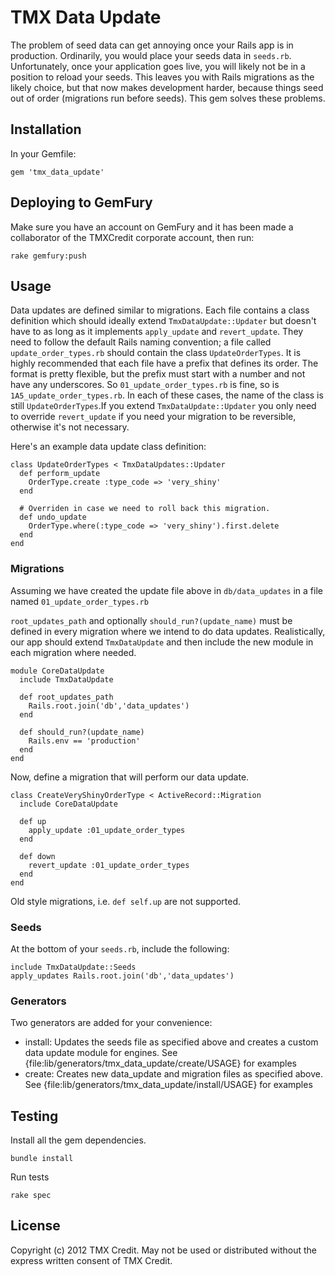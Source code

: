 # TMX Data Update

The problem of seed data can get annoying once your Rails app is in production.
Ordinarily, you would place your seeds data in `seeds.rb`.  Unfortunately, once
your application goes live, you will likely not be in a position to reload your
seeds.  This leaves you with Rails migrations as the likely choice, but
that now makes development harder, because things seed out of order (migrations
run before seeds).  This gem solves these problems.

## Installation

In your Gemfile:

    gem 'tmx_data_update'

## Deploying to GemFury

Make sure you have an account on GemFury and it has been made a collaborator of the TMXCredit corporate account, then run:

    rake gemfury:push

## Usage

Data updates are defined similar to migrations.  Each file contains a class
definition which should ideally extend `TmxDataUpdate::Updater` but doesn't have
to as long as it implements `apply_update` and `revert_update`.   They need to
follow the default Rails naming convention; a file called
`update_order_types.rb` should contain the class `UpdateOrderTypes`.  It is
highly recommended that each file have a prefix that defines its order.  The
format is pretty flexible, but the prefix must start with a number and not have
any underscores.  So `01_update_order_types.rb` is fine, so is
`1A5_update_order_types.rb`.  In each of these cases, the name of the class is
still `UpdateOrderTypes`.If you extend `TmxDataUpdate::Updater` you only need to
override `revert_update` if you need your migration to be reversible, otherwise
it's not necessary.

Here's an example data update class definition:

    class UpdateOrderTypes < TmxDataUpdates::Updater
      def perform_update
        OrderType.create :type_code => 'very_shiny'
      end

      # Overriden in case we need to roll back this migration.
      def undo_update
        OrderType.where(:type_code => 'very_shiny').first.delete
      end
    end

### Migrations

Assuming we have created the update file above in `db/data_updates` in a
file named `01_update_order_types.rb`

`root_updates_path` and  optionally `should_run?(update_name)` must be defined
in every migration where we intend to do data updates.  Realistically, our app
should extend `TmxDataUpdate` and then include the new module in each migration
where needed.

    module CoreDataUpdate
      include TmxDataUpdate

      def root_updates_path
        Rails.root.join('db','data_updates')
      end

      def should_run?(update_name)
        Rails.env == 'production'
      end
    end

Now, define a migration that will perform our data update.

    class CreateVeryShinyOrderType < ActiveRecord::Migration
      include CoreDataUpdate

      def up
        apply_update :01_update_order_types
      end

      def down
        revert_update :01_update_order_types
      end
    end

Old style migrations, i.e. `def self.up` are not supported.

### Seeds

At the bottom of your `seeds.rb`, include the following:

    include TmxDataUpdate::Seeds
    apply_updates Rails.root.join('db','data_updates')

### Generators

Two generators are added for your convenience:

  * install: Updates the seeds file as specified above and creates a custom
    data update module for engines. See
    {file:lib/generators/tmx\_data\_update/create/USAGE} for examples
  * create: Creates new data\_update and migration files as specified above. See
    {file:lib/generators/tmx\_data\_update/install/USAGE} for examples

## Testing

Install all the gem dependencies.

    bundle install

Run tests

    rake spec

## License

Copyright (c) 2012 TMX Credit.
May not be used or distributed without the express written consent of TMX Credit.

